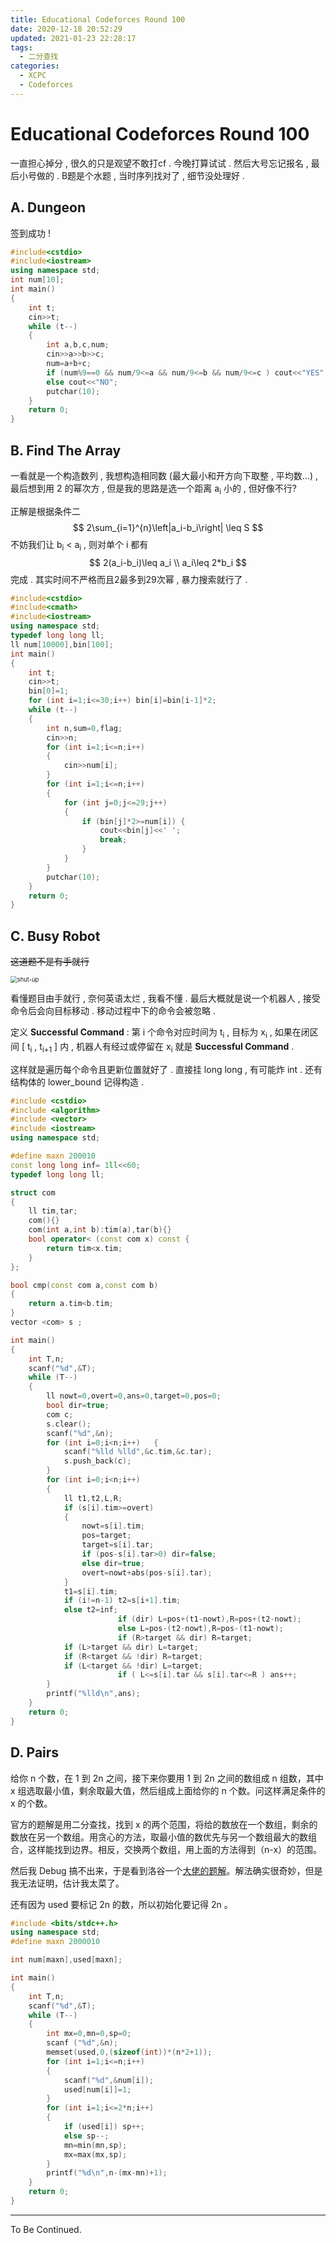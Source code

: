 ```yaml
---
title: Educational Codeforces Round 100
date: 2020-12-18 20:52:29
updated: 2021-01-23 22:28:17
tags:
  - 二分查找
categories:
  - XCPC
  - Codeforces
---
```

# Educational Codeforces Round 100

一直担心掉分 , 很久的只是观望不敢打cf . 今晚打算试试 . 然后大号忘记报名 , 最后小号做的 . B题是个水题 , 当时序列找对了 , 细节没处理好 .
<!-- more -->

## A. Dungeon
签到成功 !

```cpp
#include<cstdio>
#include<iostream>
using namespace std;
int num[10];
int main()
{
	int t;
	cin>>t;
	while (t--)
	{
		int a,b,c,num;
		cin>>a>>b>>c;
		num=a+b+c;
		if (num%9==0 && num/9<=a && num/9<=b && num/9<=c ) cout<<"YES";
		else cout<<"NO";
		putchar(10);
	}
	return 0;
}
```

## B. Find The Array

一看就是一个构造数列 , 我想构造相同数 (最大最小和开方向下取整 , 平均数...) , 最后想到用 2 的幂次方 , 但是我的思路是选一个距离 a<sub>i</sub> 小的 , 但好像不行?  

正解是根据条件二
$$
2\sum_{i=1}^{n}\left|a_i-b_i\right| \leq S
$$
不妨我们让 b<sub>i</sub> < a<sub>i</sub> , 则对单个 i 都有 
$$
2(a_i-b_i)\leq a_i \\
a_i\leq 2*b_i
$$
完成 . 其实时间不严格而且2最多到29次幂 , 暴力搜索就行了 . 

```cpp
#include<cstdio>
#include<cmath>
#include<iostream>
using namespace std;
typedef long long ll;
ll num[10000],bin[100];
int main()
{
	int t;
	cin>>t;
	bin[0]=1;
	for (int i=1;i<=30;i++) bin[i]=bin[i-1]*2;
	while (t--)
	{
		int n,sum=0,flag;
		cin>>n;
		for (int i=1;i<=n;i++) 
		{
			cin>>num[i];
		}
		for (int i=1;i<=n;i++)
		{ 
			for (int j=0;j<=29;j++)
			{
				if (bin[j]*2>=num[i]) {
					cout<<bin[j]<<' ';
					break;
				}
			}
		}
		putchar(10);
	}
	return 0;
}
```

## C. Busy Robot

~~这道题不是有手就行~~ 

<img src="https://img.inzamz.top/expression/shut-up.jpg" alt="shut-up" style="zoom:67%;" />

看懂题目由手就行 , 奈何英语太烂 , 我看不懂 . 最后大概就是说一个机器人 , 接受命令后会向目标移动 . 移动过程中下的命令会被忽略 . 

定义 **Successful Command** : 第 i 个命令对应时间为 t<sub>i</sub> , 目标为 x<sub>i</sub> , 如果在闭区间 [ t<sub>i</sub> , t<sub>i+1</sub> ] 内 , 机器人有经过或停留在 x<sub>i</sub> 就是 **Successful Command** .

这样就是遍历每个命令且更新位置就好了 . 直接挂 long long , 有可能炸 int . 还有结构体的 lower_bound 记得构造 .

```cpp
#include <cstdio>
#include <algorithm>
#include <vector>
#include <iostream>
using namespace std;

#define maxn 200010
const long long inf= 1ll<<60;
typedef long long ll;

struct com
{
	ll tim,tar;
	com(){}
	com(int a,int b):tim(a),tar(b){}
	bool operator< (const com x) const {
		return tim<x.tim;
	}
};

bool cmp(const com a,const com b)
{
	return a.tim<b.tim;
}
vector <com> s ;

int main()
{
	int T,n;
	scanf("%d",&T);
	while (T--)
	{
		ll nowt=0,overt=0,ans=0,target=0,pos=0;
		bool dir=true;
		com c;
		s.clear();
		scanf("%d",&n);
		for (int i=0;i<n;i++)	{
			scanf("%lld %lld",&c.tim,&c.tar);
			s.push_back(c);
		}
		for (int i=0;i<n;i++)
		{
			ll t1,t2,L,R;
			if (s[i].tim>=overt) 
			{
				nowt=s[i].tim;
				pos=target;
				target=s[i].tar;
				if (pos-s[i].tar>0) dir=false;
				else dir=true;
				overt=nowt+abs(pos-s[i].tar);
			}
			t1=s[i].tim;
			if (i!=n-1) t2=s[i+1].tim;
			else t2=inf;
                        if (dir) L=pos+(t1-nowt),R=pos+(t2-nowt);
                        else L=pos-(t2-nowt),R=pos-(t1-nowt);
                        if (R>target && dir) R=target;
			if (L>target && dir) L=target;
			if (R<target && !dir) R=target;
			if (L<target && !dir) L=target;
                        if ( L<=s[i].tar && s[i].tar<=R ) ans++;
		}
		printf("%lld\n",ans);
	}
	return 0;
}
```

## D. Pairs

给你 n 个数，在 1 到 2n 之间，接下来你要用 1 到 2n 之间的数组成 n 组数，其中 x 组选取最小值，剩余取最大值，然后组成上面给你的 n 个数。问这样满足条件的 x 的个数。

官方的题解是用二分查找，找到 x 的两个范围，将给的数放在一个数组，剩余的数放在另一个数组。用贪心的方法，取最小值的数优先与另一个数组最大的数组合，这样能找到边界。相反，交换两个数组，用上面的方法得到（n-x）的范围。

然后我 Debug 搞不出来，于是看到洛谷一个[大佬的题解](https://www.luogu.com.cn/blog/ShokuhouMisaki/solution-cf1463d)。解法确实很奇妙，但是我无法证明，估计我太菜了。

还有因为 used 要标记 2n 的数，所以初始化要记得 2n 。

```cpp
#include <bits/stdc++.h>
using namespace std;
#define maxn 2000010

int num[maxn],used[maxn];

int main()
{
	int T,n;
	scanf("%d",&T);
	while (T--)
	{
		int mx=0,mn=0,sp=0;
		scanf ("%d",&n);
		memset(used,0,(sizeof(int))*(n*2+1));
		for (int i=1;i<=n;i++)
		{
			scanf("%d",&num[i]);
			used[num[i]]=1;
		}
		for (int i=1;i<=2*n;i++) 
		{
			if (used[i]) sp++;
			else sp--;
			mn=min(mn,sp);
			mx=max(mx,sp);
		}
		printf("%d\n",n-(mx-mn)+1);
	}
	return 0;
}
```



---

To Be Continued.

<!-- Q.E.D. -->